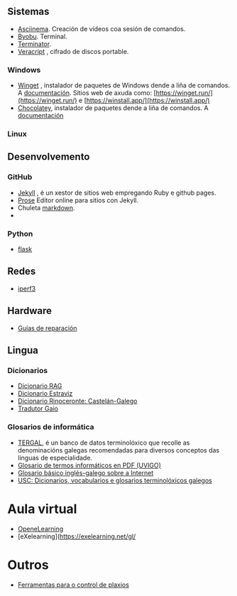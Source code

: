 ## Sistemas
* [Asciinema](https://asciinema.org/). Creación de vídeos coa sesión de comandos.
* [Byobu](https://byobu.co/). Terminal.
* [Terminator](https://github.com/gnome-terminator/terminator). 
* [Veracript](https://www.veracrypt.fr/en/Home.html) , cifrado de discos portable. 

### Windows 
* [Winget](https://docs.microsoft.com/es-es/windows/package-manager/winget/) , instalador de paquetes de Windows dende a liña de comandos. A [documentación](https://docs.microsoft.com/es-es/windows/package-manager/winget/). Sitios web de axuda como: [https://winget.run/](https://winget.run/) e [https://winstall.app/](https://winstall.app/)
* [Chocolatey](https://chocolatey.org), instalador de paquetes dende a liña de comandos. A [documentación](https://chocolatey.org)

### Linux

## Desenvolvemento 

### GitHub
* [Jekyll](https://jekyllrb.com/docs/) , é un xestor de sitios web empregando Ruby e github pages. 
* [Prose](https://prose.io/) Editor online para sitios con Jekyll. 
* Chuleta [markdown](http://josema966.gitlab.io/chuleta-markdown.html). 
* 

### Python 
* [flask](https://flask.palletsprojects.com/en/2.1.x/)

## Redes
* [iperf3](https://iperf.fr/iperf-download.php)

## Hardware 
* [Guías de reparación](https://es.ifixit.com/)

## Lingua 

### Dicionarios 
* [Dicionario RAG](https://academia.gal/dicionario)
* [Dicionario Estraviz](https://estraviz.org/)
* [Dicionario Rinoceronte: Castelán-Galego](https://rinoceronte.gal/dicionario/)
* [Tradutor Gaio](http://tradutorgaio.xunta.gal/) 

### Glosarios de informática 
* [TERGAL](http://bernal.cirp.gal/ords/f?p=TERGAL:6), é un banco de datos terminolóxico que recolle as denominacións galegas recomendadas para diversos conceptos das linguas de especialidade. 
* [Glosario de termos informáticos en PDF (UVIGO)](https://revistas.webs.uvigo.es/index.php/viceversa/article/download/2219/2254)
* [Glosario básico inglés-galego sobre a Internet
 ](https://galego.org/vocabularios/internet.html)
* [USC: Dicionarios, vocabularios e glosarios terminolóxicos galegos
](https://www.usc.gal/gl/servizos/snl/terminoloxia/biblio-term_INF.html)

# Aula virtual
* [OpeneLearning](https://www.openelearning.org/)
* [eXelearning](https://exelearning.net/gl/ 


# Outros
* [Ferramentas para o control de plaxios](https://www.xataka.com/basics/programas-gratis-profesores-detecten-plagios-trabajos-alumnos)
